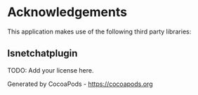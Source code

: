 # Acknowledgements
This application makes use of the following third party libraries:

## lsnetchatplugin

TODO: Add your license here.

Generated by CocoaPods - https://cocoapods.org

